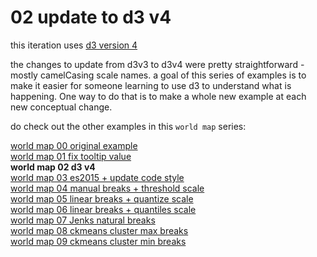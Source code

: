 # 02 update to d3 v4 

this iteration uses [d3 version 4](https://github.com/d3/d3/blob/master/API.md)

the changes to update from d3v3 to d3v4 were pretty straightforward - mostly camelCasing scale names.  a goal of this series of examples is to make it easier for someone learning to use d3 to understand what is happening.  One way to do that is to make a whole new example at each new conceptual change.

do check out the other examples in this `world map` series:

[world map 00 original example](https://bl.ocks.org/jeremycflin/b43ab253f3ae02dced07)  
[world map 01 fix tooltip value](https://bl.ocks.org/micahstubbs/01529b106c93f9b649c4006de5c79b80)  
**world map 02 d3 v4**  
[world map 03 es2015 + update code style](https://bl.ocks.org/micahstubbs/281d7b7a7e39a9b59cf80f1b8bd41a72)  
[world map 04 manual breaks + threshold scale](https://bl.ocks.org/micahstubbs/535e57a3a2954a129c13701fe61c681d)  
[world map 05 linear breaks + quantize scale](https://bl.ocks.org/micahstubbs/c14d8bda8e337da6c836a526ad1a7c5a)  
[world map 06 linear breaks + quantiles scale](https://bl.ocks.org/micahstubbs/536bc140537c1f90bf01f0bb9adc87b8)  
[world map 07 Jenks natural breaks](https://bl.ocks.org/micahstubbs/8fc2a6477f5d731dc97887a958f6826d)  
[world map 08 ckmeans cluster max breaks](https://bl.ocks.org/micahstubbs/9c2397c1da11c7b5d331653bcd475c1f)  
[world map 09 ckmeans cluster min breaks](https://bl.ocks.org/micahstubbs/c7f17dcbdc728e0d579d84e47c33dfa6)  